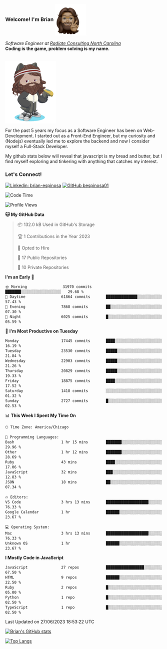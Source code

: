 ###  Welcome! I'm Brian <img align="center" src="https://github.com/bespinosa01/bespinosa01/blob/main/assets/peace-animoji.png" height="100" /></h2>
<p><em>Software Engineer at <a href="https://www.radiateconsulting.coop/north-carolina-tech-coop">Radiate Consulting North Carolina</a>
 <br/>
<!-- </br>Developer Consultant at <a href="https://codethedream.org/">Code The Dream</a> -->
</em> <b>Coding is the game, problem solving is my name.</b></p>

<br/>


 <img align="center" src="https://github.com/bespinosa01/bespinosa01/blob/main/assets/octo-me.png" height="200" /> 
 <p>
 For the past 5 years my focus as a Software Engineer has been on Web-Development. I started out as a Front-End Engineer, but my curiosity and (Nodejs) eventually led me to explore the backend and now I consider myself a Full-Stack Developer.
</p>
<p>
 My github stats below will reveal that javascript is my bread and butter, but I find myself exploring and tinkering with anything that catches my interest. 
 </p>
 
 
### Let's Connect!

[![Linkedin: brian-espinosa](https://img.shields.io/badge/-brian--espinosa-blue?style=flat-square&logo=Linkedin&logoColor=white&link=https://www.linkedin.com/in/brian-espinosa/)](https://www.linkedin.com/in/brian-espinosa/)
[![GitHub bespinosa01](https://img.shields.io/github/followers/bespinosa01?label=follow&style=social)](https://github.com/bespinosa01)



<!--START_SECTION:waka-->
![Code Time](http://img.shields.io/badge/Code%20Time-1%2C236%20hrs%205%20mins-blue)

![Profile Views](http://img.shields.io/badge/Profile%20Views-7-blue)

**🐱 My GitHub Data** 

> 📦 132.0 kB Used in GitHub's Storage 
 > 
> 🏆 1 Contributions in the Year 2023
 > 
> 💼 Opted to Hire
 > 
> 📜 17 Public Repositories 
 > 
> 🔑 10 Private Repositories 
 > 
**I'm an Early 🐤** 

```text
🌞 Morning                31970 commits       ███████░░░░░░░░░░░░░░░░░░   29.68 % 
🌆 Daytime                61864 commits       ██████████████░░░░░░░░░░░   57.43 % 
🌃 Evening                7868 commits        ██░░░░░░░░░░░░░░░░░░░░░░░   07.30 % 
🌙 Night                  6025 commits        █░░░░░░░░░░░░░░░░░░░░░░░░   05.59 % 
```
📅 **I'm Most Productive on Tuesday** 

```text
Monday                   17445 commits       ████░░░░░░░░░░░░░░░░░░░░░   16.19 % 
Tuesday                  23530 commits       █████░░░░░░░░░░░░░░░░░░░░   21.84 % 
Wednesday                22903 commits       █████░░░░░░░░░░░░░░░░░░░░   21.26 % 
Thursday                 20829 commits       █████░░░░░░░░░░░░░░░░░░░░   19.33 % 
Friday                   18875 commits       ████░░░░░░░░░░░░░░░░░░░░░   17.52 % 
Saturday                 1418 commits        ░░░░░░░░░░░░░░░░░░░░░░░░░   01.32 % 
Sunday                   2727 commits        █░░░░░░░░░░░░░░░░░░░░░░░░   02.53 % 
```


📊 **This Week I Spent My Time On** 

```text
🕑︎ Time Zone: America/Chicago

💬 Programming Languages: 
Bash                     1 hr 15 mins        ███████░░░░░░░░░░░░░░░░░░   29.96 % 
Other                    1 hr 12 mins        ███████░░░░░░░░░░░░░░░░░░   28.69 % 
Ruby                     43 mins             ████░░░░░░░░░░░░░░░░░░░░░   17.06 % 
JavaScript               32 mins             ███░░░░░░░░░░░░░░░░░░░░░░   12.83 % 
JSON                     18 mins             ██░░░░░░░░░░░░░░░░░░░░░░░   07.34 % 

🔥 Editors: 
VS Code                  3 hrs 13 mins       ███████████████████░░░░░░   76.33 % 
Google Calendar          1 hr                ██████░░░░░░░░░░░░░░░░░░░   23.67 % 

💻 Operating System: 
Mac                      3 hrs 13 mins       ███████████████████░░░░░░   76.33 % 
Unknown OS               1 hr                ██████░░░░░░░░░░░░░░░░░░░   23.67 % 
```

**I Mostly Code in JavaScript** 

```text
JavaScript               27 repos            █████████████████░░░░░░░░   67.50 % 
HTML                     9 repos             ██████░░░░░░░░░░░░░░░░░░░   22.50 % 
Ruby                     2 repos             █░░░░░░░░░░░░░░░░░░░░░░░░   05.00 % 
Python                   1 repo              █░░░░░░░░░░░░░░░░░░░░░░░░   02.50 % 
TypeScript               1 repo              █░░░░░░░░░░░░░░░░░░░░░░░░   02.50 % 
```




 Last Updated on 27/06/2023 18:53:22 UTC
<!--END_SECTION:waka-->


<!--  Github STATS -->
[![Brian's GitHub stats](https://github-readme-stats.vercel.app/api?username=bespinosa01&hide=stars,contribs&count_private=true&show_icons=true)](https://github.com/anuraghazra/github-readme-stats)

[![Top Langs](https://github-readme-stats.vercel.app/api/top-langs/?username=bespinosa01&layout=compact)](https://github.com/anuraghazra/github-readme-stats)



<!--
**bespinosa01/bespinosa01** is a ✨ _special_ ✨ repository because its `README.md` (this file) appears on your GitHub profile.

Here are some ideas to get you started:

- 🔭 I’m currently working on ...
- 🌱 I’m currently learning ...
- 👯 I’m looking to collaborate on ...
- 🤔 I’m looking for help with ...
- 💬 Ask me about ...
- 📫 How to reach me: ...
- 😄 Pronouns: ...
- ⚡ Fun fact: ...
-->
